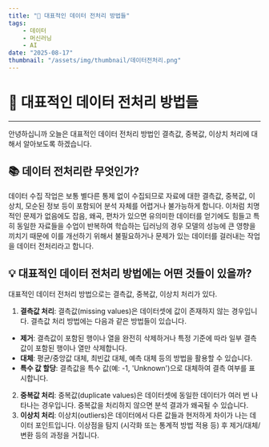 ```yaml
---
title: "📃 대표적인 데이터 전처리 방법들"
tags:
    - 데이터
    - 머신러닝
    - AI
date: "2025-08-17"
thumbnail: "/assets/img/thumbnail/데이터전처리.png"
---
```


# 📃 대표적인 데이터 전처리 방법들
---
안녕하십니까 오늘은 대표적인 데이터 전처리 방법인 결측값, 중복값, 이상치 처리에 대해서 알아보도록 하겠습니다. 
## 📚 데이터 전처리란 무엇인가?
데이터 수집 작업은 보통 별다른 통제 없이 수집되므로 자료에 대한 결측값, 중복값, 이상치, 모순된 정보 등이 포함되어 분석 자체를 어렵거나 불가능하게 합니다. 이처럼 치명적인 문제가 없음에도 잡음, 왜곡, 편차가 있으면 유의미한 데이터를 얻기에도 힘들고 특히 동일한 자료들을 수업이 반복하여 학습하는 딥러닝의 경우 모델의 성능에 큰 영향을 끼치기 때문에 이를 개선하기 위해서 불필요하거나 문제가 있는 데이터를 걸러내는 작업을 데이터 전처리라고 합니다.
## 💡 대표적인 데이터 전처리 방법에는 어떤 것들이 있을까?
대표적인 데이터 전처리 방법으로는 결측값, 중복값, 이상치 처리가 있다.
1. **결측값 처리**: 결측값(missing values)은 데이터셋에 값이 존재하지 않는 경우입니다. 결측값 처리 방법에는 다음과 같은 방법들이 있습니다.
* **제거**: 결측값이 포함된 행이나 열을 완전히 삭제하거나 특정 기준에 따라 일부 결측값이 포함된 행이나 열만 삭제합니다.
* **대체**: 평균/중앙값 대체, 최빈값 대체, 예측 대체 등의 방법을 활용할 수 있습니다.
* **특수 값 할당**: 결측값을 특수 값(예: -1, 'Unknown')으로 대체하여 결측 여부를 표시합니다.
2. **중복값 처리**: 중복값(duplicate values)은 데이터셋에 동일한 데이터가 여러 번 나타나는 경우입니다. 중복값을 처리하지 않으면 분석 결과가 왜곡될 수 있습니다.
3. **이상치 처리**: 이상치(outliers)은 데이터에서 다른 값들과 현저하게 차이가 나는 데이터 포인트입니다. 이상점을 탐지 (시각화 또는 통계적 방법 적용 등) 후 제거/대체/변환 등의 과정을 거칩니다.
